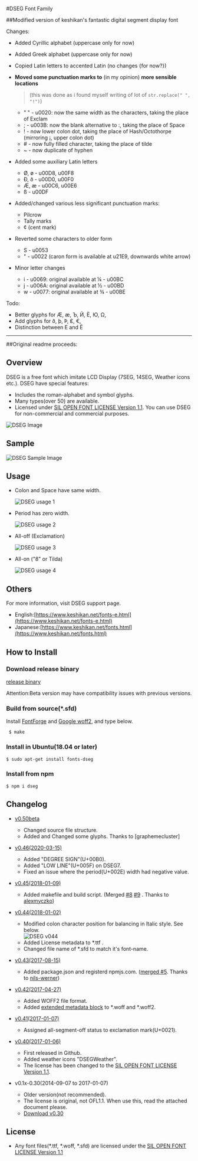 #DSEG Font Family

##Modified version of keshikan's fantastic digital segment display font

Changes:

* Added Cyrillic alphabet (uppercase only for now)

* Added Greek alphabet (uppercase only for now)

* Copied Latin letters to accented Latin (no changes {for now?})

* **Moved some punctuation marks to** (in my opinion) **more sensible locations**

  > (this was done as i found myself writing of lot of `str.replace(" ", "!")`)

  * " " - u0020: now the same width as the characters, taking the place of Exclam
  * ; - u003B: now the blank alternative to :, taking the place of Space
  * ! - now lower colon dot, taking the place of Hash/Octothorpe (mirroring ¡, upper colon dot)
  * \# - now fully filled character, taking the place of tilde
  * ~ - now duplicate of hyphen

* Added some auxiliary Latin letters

  * Ø, ø - u00D8, u00F8
  * Ð, ð - u00D0, u00F0
  * Æ, æ - u00C6, u00E6
  * ß - u00DF

* Added/changed various less significant punctuation marks:

  * Pilcrow
  * Tally marks
  * ¢ (cent mark)

* Reverted some characters to older form 

  * S - u0053
  *  " - u0022 (caron form is available at u21E9, downwards white arrow)

* Minor letter changes 

  * i - u0069: original available at ¼ - u00BC
  * j - u006A: original available at ½ - u00BD
  * w - u0077: original available at ¾ - u00BE

Todo:

* Better glyphs for Æ, æ, Ъ, Й, Ё, Ю, Ω,
* Add glyphs for ð, þ, Þ, ₤, €, 
* Distinction between Е and Ё

-----------------------

##Original readme proceeds:

## Overview

DSEG is a free font which imitate LCD Display (7SEG, 14SEG, Weather icons etc.).
DSEG have special features:

 - Includes the roman-alphabet and symbol glyphs.
 - Many types(over 50) are available.
 - Licensed under [SIL OPEN FONT LICENSE Version 1.1](http://scripts.sil.org/OFL). You can use DSEG for non-commercial and commercial purposes.

![DSEG Image](./sample/all_DSEG_list.png)

## Sample
![DSEG Sample Image](./sample/sample_image.png)

## Usage

 - Colon and Space have same width.

   ![DSEG usage 1](http://www.keshikan.net/img/dseg_usage1.png)

 - Period has zero width.

   ![DSEG usage 2](http://www.keshikan.net/img/dseg_usage2.png)

 - All-off (Exclamation)

   ![DSEG usage 3](http://www.keshikan.net/img/dseg_usage3.png)

 - All-on ("8" or Tilda)

   ![DSEG usage 4](http://www.keshikan.net/img/dseg_usage4.png)

## Others

For more information, visit DSEG support page.

 - English:[https://www.keshikan.net/fonts-e.html](https://www.keshikan.net/fonts-e.html)
 - Japanese:[https://www.keshikan.net/fonts.html](https://www.keshikan.net/fonts.html)

## How to Install

### Download release binary

[release binary](https://github.com/keshikan/DSEG/releases)

Attention:Beta version may have compatibility issues with previous versions.

### Build from source(*.sfd)

Install [FontForge](https://fontforge.github.io/en-US/) and [Google woff2](https://github.com/google/woff2), and type below.

     $ make

### Install in Ubuntu(18.04 or later)
    $ sudo apt-get install fonts-dseg

### Install from npm
    $ npm i dseg

## Changelog
 - [v0.50beta](https://github.com/keshikan/DSEG/releases)
    - Changed source file structure.
    - Added and Changed some glyphs.
    Thanks to [graphemecluster]

 - [v0.46(2020-03-15)](https://github.com/keshikan/DSEG/releases/download/v0.46/fonts-DSEG_v046.zip)
    - Added "DEGREE SIGN"(U+00B0).
    - Added "LOW LINE"(U+005F) on DSEG7.
    - Fixed an issue where the period(U+002E) width had negative value.

 - [v0.45(2018-01-09)](https://github.com/keshikan/DSEG/releases/download/v0.45/fonts-DSEG_v045.zip)
    - Added makefile and build script. (Merged [#8](https://github.com/keshikan/DSEG/pull/8) [#9](https://github.com/keshikan/DSEG/pull/9) . Thanks to [alexmyczko](https://github.com/alexmyczko))

 - [v0.44(2018-01-02)](https://github.com/keshikan/DSEG/archive/v0.44.zip)
    - Modified colon character position for balancing in Italic style. See below.  
  ![DSEG v044](http://www.keshikan.net/img/dseg_mod_v044.png)
    - Added License metadata to *.ttf .
    - Changed file name of *.sfd to match it's font-name.
  
 - [v0.43(2017-08-15)](https://github.com/keshikan/DSEG/archive/v0.43.zip)
    - Added package.json and registerd npmjs.com. ([merged #5](https://github.com/keshikan/DSEG/pull/5). Thanks to [nils-werner](https://github.com/nils-werner))

 - [v0.42(2017-04-27)](https://github.com/keshikan/DSEG/archive/v0.42.zip)
    - Added WOFF2 file format.
    - Added [extended metadata block](https://www.w3.org/TR/WOFF/#Metadata)  to *.woff and *.woff2. 
  
 - [v0.41(2017-01-07)](https://github.com/keshikan/DSEG/archive/v0.41.zip)
    - Assigned all-segment-off status to exclamation mark(U+0021).

 - [v0.40(2017-01-06)](https://github.com/keshikan/DSEG/archive/v0.40.zip)
    - First released in Github.
    - Added weather icons "DSEGWeather".
    - The license has been changed to the [SIL OPEN FONT LICENSE Version 1.1](http://scripts.sil.org/OFL).
    
 - v0.1x-0.30(2014-09-07 to 2017-01-07)
    - Older version(not recommended).
    - The license is original, not OFL1.1. When use this, read the attached document please.
    - [Download v0.30](https://www.keshikan.net/archive/DSEG_v030.zip)

## License

- Any font files(*.ttf, *.woff, *.sfd) are licensed under the [SIL OPEN FONT LICENSE Version 1.1](http://scripts.sil.org/OFL)
